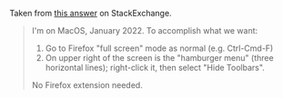 Taken from [this answer](https://apple.stackexchange.com/a/435191) on StackExchange.

> I'm on MacOS, January 2022. To accomplish what we want:
> 
> 1. Go to Firefox "full screen" mode as normal (e.g. Ctrl-Cmd-F)  
> 2. On upper right of the screen is the "hamburger menu" (three horizontal lines); right-click it, then select "Hide Toolbars".
> 
> No Firefox extension needed.